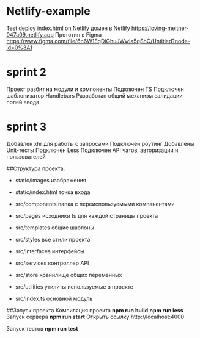 # Netlify-example
Test deploy index.html on Netlify
домен в Netlify https://loving-meitner-047a09.netlify.app
Прототип в Figma https://www.figma.com/file/6n6W1EqDiGhuJWwIa5qShC/Untitled?node-id=0%3A1

# sprint 2
Проект разбит на модули и компоненты 
Подключен TS
Подключен шаблонизатор Handlebars
Разработан общий механизм валидации полей ввода

# sprint 3
Добавлен xhr для работы с запросами
Подключен роутинг
Добавлены Unit-тесты
Подключен Less
Подключен API чатов, авторизации и пользователей 

##Структура проекта:

- static/images изображения
- static/index.html точка входа

- src/components папка с переиспользуемыми компанентами
- src/pages исходники ts для каждой страницы проекта
- src/templates общие шаблоны
- src/styles все стили проекта
- src/interfaces интерфейсы
- src/services контроллер API
- src/store хранилище общих переменных
- src/utilities утилиты используемые в проекте
- src/index.ts основной модуль

##Запуск проекта
Компиляция проекта **npm run build** **npm run less**
Запуск сервера **npm run start**
Открыть ссылку http://localhost:4000

Запуск тестов **npm run test**
